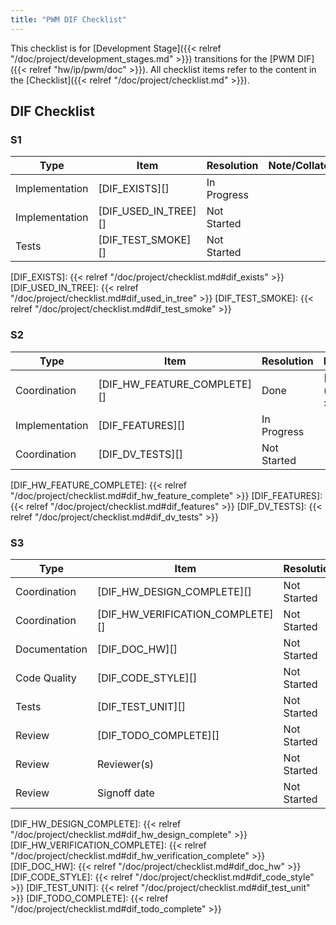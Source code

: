 ```yaml
---
title: "PWM DIF Checklist"
---
```


This checklist is for [Development Stage]({{< relref "/doc/project/development_stages.md" >}}) transitions for the [PWM DIF]({{< relref "hw/ip/pwm/doc" >}}).
All checklist items refer to the content in the [Checklist]({{< relref "/doc/project/checklist.md" >}}).

<h2>DIF Checklist</h2>

<h3>S1</h3>

Type           | Item                 | Resolution  | Note/Collaterals
---------------|----------------------|-------------|------------------
Implementation | [DIF_EXISTS][]       | In Progress |
Implementation | [DIF_USED_IN_TREE][] | Not Started |
Tests          | [DIF_TEST_SMOKE][]   | Not Started |

[DIF_EXISTS]:       {{< relref "/doc/project/checklist.md#dif_exists" >}}
[DIF_USED_IN_TREE]: {{< relref "/doc/project/checklist.md#dif_used_in_tree" >}}
[DIF_TEST_SMOKE]:   {{< relref "/doc/project/checklist.md#dif_test_smoke" >}}

<h3>S2</h3>

Type           | Item                        | Resolution  | Note/Collaterals
---------------|-----------------------------|-------------|------------------
Coordination   | [DIF_HW_FEATURE_COMPLETE][] | Done        | [HW Dashboard]({{< relref "hw" >}})
Implementation | [DIF_FEATURES][]            | In Progress |
Coordination   | [DIF_DV_TESTS][]            | Not Started |

[DIF_HW_FEATURE_COMPLETE]: {{< relref "/doc/project/checklist.md#dif_hw_feature_complete" >}}
[DIF_FEATURES]:            {{< relref "/doc/project/checklist.md#dif_features" >}}
[DIF_DV_TESTS]:            {{< relref "/doc/project/checklist.md#dif_dv_tests" >}}

<h3>S3</h3>

Type           | Item                             | Resolution  | Note/Collaterals
---------------|----------------------------------|-------------|------------------
Coordination   | [DIF_HW_DESIGN_COMPLETE][]       | Not Started |
Coordination   | [DIF_HW_VERIFICATION_COMPLETE][] | Not Started |
Documentation  | [DIF_DOC_HW][]                   | Not Started |
Code Quality   | [DIF_CODE_STYLE][]               | Not Started |
Tests          | [DIF_TEST_UNIT][]                | Not Started |
Review         | [DIF_TODO_COMPLETE][]            | Not Started |
Review         | Reviewer(s)                      | Not Started |
Review         | Signoff date                     | Not Started |

[DIF_HW_DESIGN_COMPLETE]:       {{< relref "/doc/project/checklist.md#dif_hw_design_complete" >}}
[DIF_HW_VERIFICATION_COMPLETE]: {{< relref "/doc/project/checklist.md#dif_hw_verification_complete" >}}
[DIF_DOC_HW]:                   {{< relref "/doc/project/checklist.md#dif_doc_hw" >}}
[DIF_CODE_STYLE]:               {{< relref "/doc/project/checklist.md#dif_code_style" >}}
[DIF_TEST_UNIT]:                {{< relref "/doc/project/checklist.md#dif_test_unit" >}}
[DIF_TODO_COMPLETE]:            {{< relref "/doc/project/checklist.md#dif_todo_complete" >}}

